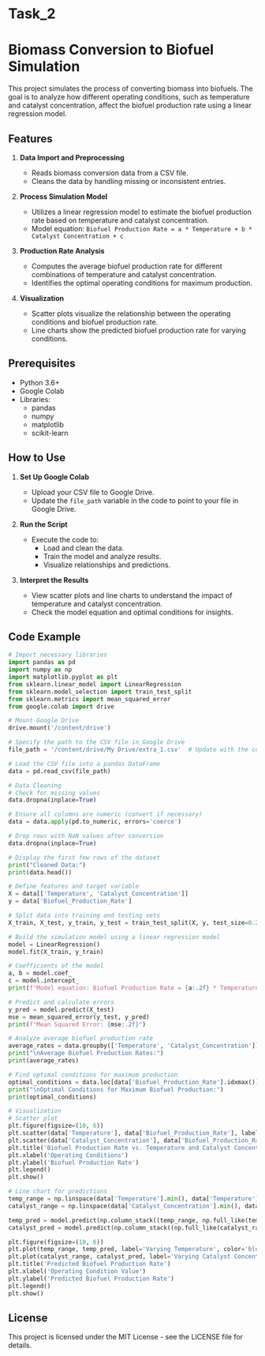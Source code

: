 # Task_2

# Biomass Conversion to Biofuel Simulation

This project simulates the process of converting biomass into biofuels. The goal is to analyze how different operating conditions, such as temperature and catalyst concentration, affect the biofuel production rate using a linear regression model.

## Features

1. **Data Import and Preprocessing**
   - Reads biomass conversion data from a CSV file.
   - Cleans the data by handling missing or inconsistent entries.

2. **Process Simulation Model**
   - Utilizes a linear regression model to estimate the biofuel production rate based on temperature and catalyst concentration.
   - Model equation: 
     `Biofuel Production Rate = a * Temperature + b * Catalyst Concentration + c`

3. **Production Rate Analysis**
   - Computes the average biofuel production rate for different combinations of temperature and catalyst concentration.
   - Identifies the optimal operating conditions for maximum production.

4. **Visualization**
   - Scatter plots visualize the relationship between the operating conditions and biofuel production rate.
   - Line charts show the predicted biofuel production rate for varying conditions.

## Prerequisites

- Python 3.6+
- Google Colab
- Libraries:
  - pandas
  - numpy
  - matplotlib
  - scikit-learn

## How to Use

1. **Set Up Google Colab**
   - Upload your CSV file to Google Drive.
   - Update the `file_path` variable in the code to point to your file in Google Drive.

2. **Run the Script**
   - Execute the code to:
     - Load and clean the data.
     - Train the model and analyze results.
     - Visualize relationships and predictions.

3. **Interpret the Results**
   - View scatter plots and line charts to understand the impact of temperature and catalyst concentration.
   - Check the model equation and optimal conditions for insights.

## Code Example

```python
# Import necessary libraries
import pandas as pd
import numpy as np
import matplotlib.pyplot as plt
from sklearn.linear_model import LinearRegression
from sklearn.model_selection import train_test_split
from sklearn.metrics import mean_squared_error
from google.colab import drive

# Mount Google Drive
drive.mount('/content/drive')

# Specify the path to the CSV file in Google Drive
file_path = '/content/drive/My Drive/extra_1.csv'  # Update with the correct path

# Load the CSV file into a pandas DataFrame
data = pd.read_csv(file_path)

# Data Cleaning
# Check for missing values
data.dropna(inplace=True)

# Ensure all columns are numeric (convert if necessary)
data = data.apply(pd.to_numeric, errors='coerce')

# Drop rows with NaN values after conversion
data.dropna(inplace=True)

# Display the first few rows of the dataset
print("Cleaned Data:")
print(data.head())

# Define features and target variable
X = data[['Temperature', 'Catalyst_Concentration']]
y = data['Biofuel_Production_Rate']

# Split data into training and testing sets
X_train, X_test, y_train, y_test = train_test_split(X, y, test_size=0.2, random_state=42)

# Build the simulation model using a linear regression model
model = LinearRegression()
model.fit(X_train, y_train)

# Coefficients of the model
a, b = model.coef_
c = model.intercept_
print(f"Model equation: Biofuel Production Rate = {a:.2f} * Temperature + {b:.2f} * Catalyst_Concentration + {c:.2f}")

# Predict and calculate errors
y_pred = model.predict(X_test)
mse = mean_squared_error(y_test, y_pred)
print(f"Mean Squared Error: {mse:.2f}")

# Analyze average biofuel production rate
average_rates = data.groupby(['Temperature', 'Catalyst_Concentration'])['Biofuel_Production_Rate'].mean()
print("\nAverage Biofuel Production Rates:")
print(average_rates)

# Find optimal conditions for maximum production
optimal_conditions = data.loc[data['Biofuel_Production_Rate'].idxmax()]
print("\nOptimal Conditions for Maximum Biofuel Production:")
print(optimal_conditions)

# Visualization
# Scatter plot
plt.figure(figsize=(10, 6))
plt.scatter(data['Temperature'], data['Biofuel_Production_Rate'], label='Temperature', alpha=0.6)
plt.scatter(data['Catalyst_Concentration'], data['Biofuel_Production_Rate'], label='Catalyst Concentration', alpha=0.6)
plt.title('Biofuel Production Rate vs. Temperature and Catalyst Concentration')
plt.xlabel('Operating Conditions')
plt.ylabel('Biofuel Production Rate')
plt.legend()
plt.show()

# Line chart for predictions
temp_range = np.linspace(data['Temperature'].min(), data['Temperature'].max(), 100)
catalyst_range = np.linspace(data['Catalyst_Concentration'].min(), data['Catalyst_Concentration'].max(), 100)

temp_pred = model.predict(np.column_stack((temp_range, np.full_like(temp_range, catalyst_range.mean()))))
catalyst_pred = model.predict(np.column_stack((np.full_like(catalyst_range, temp_range.mean()), catalyst_range)))

plt.figure(figsize=(10, 6))
plt.plot(temp_range, temp_pred, label='Varying Temperature', color='blue')
plt.plot(catalyst_range, catalyst_pred, label='Varying Catalyst Concentration', color='green')
plt.title('Predicted Biofuel Production Rate')
plt.xlabel('Operating Condition Value')
plt.ylabel('Predicted Biofuel Production Rate')
plt.legend()
plt.show()
```

## License

This project is licensed under the MIT License - see the LICENSE file for details.
